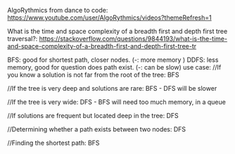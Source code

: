 AlgoRythmics from dance to code: https://www.youtube.com/user/AlgoRythmics/videos?themeRefresh=1

What is the time and space complexity of a breadth first and depth first tree traversal?: https://stackoverflow.com/questions/9844193/what-is-the-time-and-space-complexity-of-a-breadth-first-and-depth-first-tree-tr

BFS: good for shortest path, closer nodes. (-: more memory )
DDFS: less memory, good for question does path exist. (-: can be slow)
use case:
//If you know a solution is not far from the root of the tree:
BFS

//If the tree is very deep and solutions are rare:
BFS - DFS will be slower

//If the tree is very wide:
DFS - BFS will need too much memory, in a queue

//If solutions are frequent but located deep in the tree:
DFS

//Determining whether a path exists between two nodes:
DFS

//Finding the shortest path:
BFS
